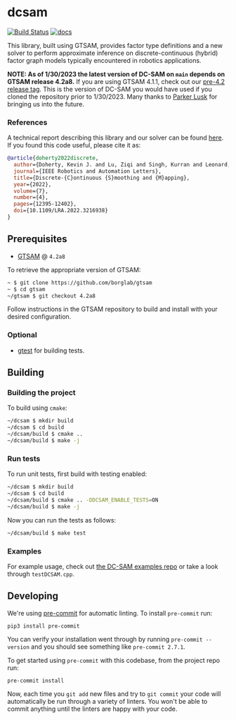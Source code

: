 # dcsam

[![Build Status](http://mrg-beast.csail.mit.edu:8080/buildStatus/icon?job=dcsam%2Fmain)](http://mrg-beast.csail.mit.edu:8080/job/dcsam/job/main/) [![docs](https://img.shields.io/badge/docs-latest-blue.svg)](https://marinerobotics.mit.edu/dcsam)

This library, built using GTSAM, provides factor type definitions and a new solver to perform approximate inference on discrete-continuous (hybrid) factor graph models typically encountered in robotics applications.

**NOTE: As of 1/30/2023 the latest version of DC-SAM on `main` depends on GTSAM release 4.2a8.** If you are using GTSAM 4.1.1, check out our [pre-4.2 release tag](https://github.com/MarineRoboticsGroup/dcsam/releases/tag/pre-4.2). This is the version of DC-SAM you would have used if you cloned the repository prior to 1/30/2023. Many thanks to [Parker Lusk](https://github.com/plusk01) for bringing us into the future.

### References

A technical report describing this library and our solver can be found [here](https://arxiv.org/abs/2204.11936). If you found this code useful, please cite it as:
```bibtex
@article{doherty2022discrete,
  author={Doherty, Kevin J. and Lu, Ziqi and Singh, Kurran and Leonard, John J.},
  journal={IEEE Robotics and Automation Letters},
  title={Discrete-{C}ontinuous {S}moothing and {M}apping},
  year={2022},
  volume={7},
  number={4},
  pages={12395-12402},
  doi={10.1109/LRA.2022.3216938}
}
```

## Prerequisites

- [GTSAM](https://github.com/borglab/gtsam) @ `4.2a8`

To retrieve the appropriate version of GTSAM:
```sh
~ $ git clone https://github.com/borglab/gtsam
~ $ cd gtsam
~/gtsam $ git checkout 4.2a8
```
Follow instructions in the GTSAM repository to build and install with your desired configuration.


### Optional

- [gtest](https://github.com/google/googletest) for building tests.

## Building

### Building the project

To build using `cmake`:

```bash
~/dcsam $ mkdir build
~/dcsam $ cd build
~/dcsam/build $ cmake ..
~/dcsam/build $ make -j
```

### Run tests

To run unit tests, first build with testing enabled:
```bash
~/dcsam $ mkdir build
~/dcsam $ cd build
~/dcsam/build $ cmake .. -DDCSAM_ENABLE_TESTS=ON
~/dcsam/build $ make -j
```

Now you can run the tests as follows:

```bash
~/dcsam/build $ make test
```

### Examples

For example usage, check out [the DC-SAM examples repo](https://github.com/MarineRoboticsGroup/dcsam-examples) or take a look through `testDCSAM.cpp`.

## Developing

We're using [pre-commit](https://pre-commit.com/) for automatic linting. To install `pre-commit` run:
```
pip3 install pre-commit
```
You can verify your installation went through by running `pre-commit --version` and you should see something like `pre-commit 2.7.1`.

To get started using `pre-commit` with this codebase, from the project repo run:
```
pre-commit install
```
Now, each time you `git add` new files and try to `git commit` your code will automatically be run through a variety of linters. You won't be able to commit anything until the linters are happy with your code.
